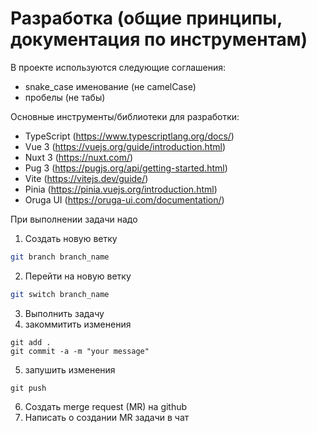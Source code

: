 # Разработка (общие принципы, документация по инструментам)

В проекте используются следующие соглашения:

- snake_case именование (не camelCase)
- пробелы (не табы)

Основные инструменты/библиотеки для разработки:

- TypeScript (https://www.typescriptlang.org/docs/)
- Vue 3 (https://vuejs.org/guide/introduction.html)
- Nuxt 3 (https://nuxt.com/)
- Pug 3 (https://pugjs.org/api/getting-started.html)
- Vite (https://vitejs.dev/guide/)
- Pinia (https://pinia.vuejs.org/introduction.html)
- Oruga UI (https://oruga-ui.com/documentation/)

При выполнении задачи надо
1) Создать новую ветку
```sh
git branch branch_name
```
2) Перейти на новую ветку
```sh
git switch branch_name
```
3) Выполнить задачу
4) закоммитить изменения
```
git add .
git commit -a -m "your message"
```
5) запушить изменения
```
git push
```
6) Создать merge request (MR) на github
7) Написать о создании MR задачи в чат

